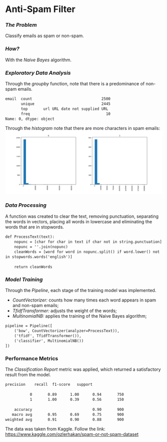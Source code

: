 # Anti-Spam Filter

### _The Problem_

Classify emails as spam or non-spam.

### _How?_

With the _Naive Bayes_ algorithm.

### _Exploratory Data Analysis_

Through the _groupby_ function, note that there is a predominance of non-spam emails.

```
email  count                               2500
       unique                              2445
       top       url URL date not supplied URL
       freq                                  10
Name: 0, dtype: object
```

Through the _histogram_ note that there are more characters in spam emails:
![](/Chart/Histogram.png)

### _Data Processing_

A function was created to clear the text, removing punctuation, separating the words in vectors, placing all words in lowercase and eliminating the words that are in stopwords.

```
def ProcessText(text):
    nopunc = [char for char in text if char not in string.punctuation]
    nopunc = ''.join(nopunc)
    cleanWords = [word for word in nopunc.split() if word.lower() not in stopwords.words('english')]

    return cleanWords
```
### _Model Training_

Through the _Pipeline_, each stage of the training model was implemented. 
- _CountVectorizer:_ counts how many times each word appears in spam and non-spam emails;
- _TfidfTransformer:_ adjusts the weight of the words;
- _MultinomialNB:_ applies the training of the Naive Bayes algorithm;

```
pipeline = Pipeline([
    ('bow', CountVectorizer(analyzer=ProcessText)),
    ('tfidf', TfidfTransformer()),
    ('classifier', MultinomialNB())
])
```
### Performance Metrics 

The _Classification Report_ metric was applied, which returned a satisfactory result from the model.

```
precision    recall  f1-score   support

           0       0.89      1.00      0.94       750
           1       1.00      0.39      0.56       150

    accuracy                           0.90       900
   macro avg       0.95      0.69      0.75       900
weighted avg       0.91      0.90      0.88       900
```

The data was taken from Kaggle. Follow the link: https://www.kaggle.com/ozlerhakan/spam-or-not-spam-dataset
